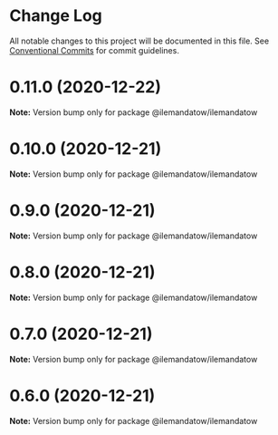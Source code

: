 # Change Log

All notable changes to this project will be documented in this file.
See [Conventional Commits](https://conventionalcommits.org) for commit guidelines.

# 0.11.0 (2020-12-22)

**Note:** Version bump only for package @ilemandatow/ilemandatow





# 0.10.0 (2020-12-21)

**Note:** Version bump only for package @ilemandatow/ilemandatow





# 0.9.0 (2020-12-21)

**Note:** Version bump only for package @ilemandatow/ilemandatow





# 0.8.0 (2020-12-21)

**Note:** Version bump only for package @ilemandatow/ilemandatow





# 0.7.0 (2020-12-21)

**Note:** Version bump only for package @ilemandatow/ilemandatow





# 0.6.0 (2020-12-21)

**Note:** Version bump only for package @ilemandatow/ilemandatow

